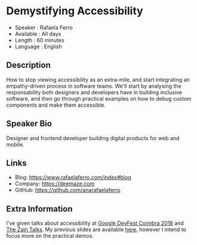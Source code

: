Demystifying Accessibility
=========================

* Speaker   : Rafaela Ferro
* Available : All days
* Length    : 60 minutes
* Language  : English

Description
-----------

How to stop viewing accessibility as an extra-mile, and start integrating an empathy-driven process in software teams.
We'll start by analysing the responsability both designers and developers have in building inclusive software, and then
go through practical examples on how to debug custom components and make them accessible.

Speaker Bio
-----------

Designer and frontend developer building digital products for web and mobile.

Links
-----

* Blog: https://www.rafaelaferro.com/index#blog
* Company: https://deemaze.com
* GitHub: https://github.com/anarafaelaferro

Extra Information
-----------------

I've given talks about accessibility at [Google DevFest Coimbra 2018](https://devfest.gdgcoimbra.xyz/) and 
[The Zain Talks](https://www.meetup.com/zain-talks/). My previous slides are available [here](https://slides.com/anarafaelaferro/demystifying-accessbility/), 
however I intend to focus more on the practical demos.
